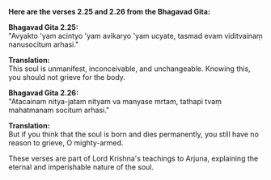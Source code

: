 **Here are the verses 2.25 and 2.26 from the Bhagavad Gita:**    

**Bhagavad Gita 2.25:**      
"Avyakto 'yam acintyo 'yam avikaryo 'yam ucyate,
tasmad evam viditvainaṃ nanusocitum arhasi."

**Translation:**     
This soul is unmanifest, inconceivable, and unchangeable. Knowing this, you should not grieve for the body.

**Bhagavad Gita 2.26:**      
"Atacainam nitya-jatam nityam va manyase mrtam,
tathapi tvaṃ mahatmanam socitum arhasi."

**Translation:**      
But if you think that the soul is born and dies permanently, you still have no reason to grieve, O mighty-armed.

These verses are part of Lord Krishna's teachings to Arjuna, explaining the eternal and imperishable nature of the soul.
